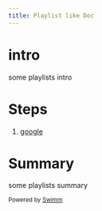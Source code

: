 ```yaml
---
title: Playlist like Doc
---
```

# intro

some playlists intro

# Steps

1. [google](https://google.com)

# Summary

some playlists summary

<SwmMeta repo-id="Z2l0aHViJTNBJTNBc3ItZXh0ZW5zaW9uJTNBJTNBZG91ZWs=" repo-name="sr-extension"><sup>Powered by [Swimm](http://localhost:5000/)</sup></SwmMeta>
